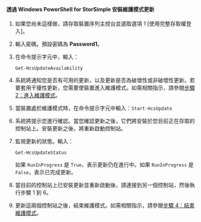 <!--author=SharS last changed: 9/17/15-->

#### 透過 Windows PowerShell for StorSimple 安裝維護模式更新

1. 如果您尚未這樣做，請存取裝置序列主控台並選取選項 1 [使用完整存取權登入]。 

2. 輸入密碼。預設密碼為 **Password1**。

3. 在命令提示字元中，輸入：

     `Get-HcsUpdateAvailability`
    
4. 系統將通知您是否有可用的更新，以及更新是否為破壞性或非破壞性更新。若要套用干擾性更新，您需要使裝置進入維護模式。如需相關指示，請參閱[步驟 2：進入維護模式](storsimple-update-device.md#step2)。

5. 當裝置處於維護模式時，在命令提示字元中輸入：`Start-HcsUpdate`

6. 系統將提示您進行確認。當您確認更新之後，它們將安裝於您目前正在存取的控制站上。安裝更新之後，將重新啟動控制站。

7. 監視更新的狀態。輸入：

	`Get-HcsUpdateStatus`
	
	如果 `RunInProgress` 是 `True`，表示更新仍在進行中。如果 `RunInProgress` 是 `False`，表示已完成更新。

7. 當目前的控制站上已安裝更新並重新啟動後，請連接到另一個控制站，然後執行步驟 1 到 6。

8. 更新這兩個控制站之後，結束維護模式。如需相關指示，請參閱[步驟 4：結束維護模式](storsimple-update-device.md#step4)。

<!---HONumber=Oct15_HO3-->